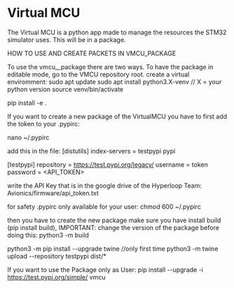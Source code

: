 # Virtual MCU

The Virtual MCU is a python app made to manage the resources the STM32 simulator uses.
This will be in a package.

HOW TO USE AND CREATE PACKETS IN VMCU_PACKAGE

To use the vmcu__package there are two ways.
To have the package in editable mode, go to the VMCU repository root.
create a virtual enviromment:
sudo apt update
sudo apt install python3.X-venv // X = your python version
source venv/bin/activate

pip install -e .

If you want to create a new package of the VirtualMCU you have to first add the token to your .pypirc:

nano ~/.pypirc

add this in the file:
[distutils]
index-servers =
testpypi
pypi

[testpypi]
repository = https://test.pypi.org/legacy/
username = token
password = <API_TOKEN>

write the API Key that is in the google drive of the Hyperloop Team:
Avionics/firmware/api_token.txt

for safety .pypirc only available for your user:
chmod 600 ~/.pypirc

then you have to create the new package make sure you have install build (pip install build),
IMPORTANT: change the version of the package before doing this:
python3 -m build

python3 -m pip install --upgrade twine //only first time
python3 -m twine upload --repository testpypi dist/*

If you want to use the Package only as User:
pip install --upgrade -i https://test.pypi.org/simple/ vmcu